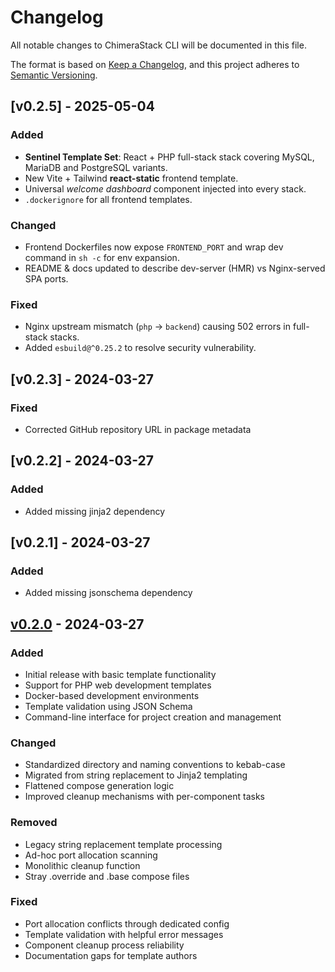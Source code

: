 # Changelog

All notable changes to ChimeraStack CLI will be documented in this file.

The format is based on [Keep a Changelog](https://keepachangelog.com/en/1.0.0/),
and this project adheres to [Semantic Versioning](https://semver.org/spec/v2.0.0.html).

## [v0.2.5] - 2025-05-04

### Added

- **Sentinel Template Set**: React + PHP full-stack stack covering MySQL, MariaDB and PostgreSQL variants.
- New Vite + Tailwind **react-static** frontend template.
- Universal _welcome dashboard_ component injected into every stack.
- `.dockerignore` for all frontend templates.

### Changed

- Frontend Dockerfiles now expose `FRONTEND_PORT` and wrap dev command in `sh -c` for env expansion.
- README & docs updated to describe dev-server (HMR) vs Nginx-served SPA ports.

### Fixed

- Nginx upstream mismatch (`php` → `backend`) causing 502 errors in full-stack stacks.
- Added `esbuild@^0.25.2` to resolve security vulnerability.

## [v0.2.3] - 2024-03-27

### Fixed

- Corrected GitHub repository URL in package metadata

## [v0.2.2] - 2024-03-27

### Added

- Added missing jinja2 dependency

## [v0.2.1] - 2024-03-27

### Added

- Added missing jsonschema dependency

## [v0.2.0] - 2024-03-27

### Added

- Initial release with basic template functionality
- Support for PHP web development templates
- Docker-based development environments
- Template validation using JSON Schema
- Command-line interface for project creation and management

### Changed

- Standardized directory and naming conventions to kebab-case
- Migrated from string replacement to Jinja2 templating
- Flattened compose generation logic
- Improved cleanup mechanisms with per-component tasks

### Removed

- Legacy string replacement template processing
- Ad-hoc port allocation scanning
- Monolithic cleanup function
- Stray .override and .base compose files

### Fixed

- Port allocation conflicts through dedicated config
- Template validation with helpful error messages
- Component cleanup process reliability
- Documentation gaps for template authors

[v0.2.0]: https://github.com/amirofcodes/ChimeraStack-CLI/releases/tag/v0.2.0
